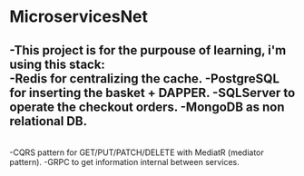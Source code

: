 # MicroservicesNet

-This project is for the purpouse of learning, i'm using this stack:
<br/>
-Redis for centralizing the cache.
-PostgreSQL for inserting the basket + DAPPER.
-SQLServer to operate the checkout orders.
-MongoDB as non relational DB.
-
<br/>
-CQRS pattern for GET/PUT/PATCH/DELETE with MediatR (mediator pattern).
-GRPC to get information internal between services.
